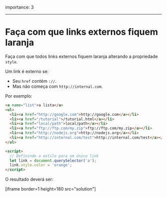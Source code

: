 importance: 3

---

# Faça com que links externos fiquem laranja

Faça com que todos links externos fiquem laranja alterando a propriedade `style`.

Um link é externo se:
- Seu `href` contém `://`.
- Mas não começa com `http://internal.com`.

Por exemplo:

```html run
<a name="list">a lista</a>
<ul>
  <li><a href="http://google.com">http://google.com</a></li>
  <li><a href="/tutorial">/tutorial.html</a></li>
  <li><a href="local/path">local/path</a></li>
  <li><a href="ftp://ftp.com/my.zip">ftp://ftp.com/my.zip</a></li>
  <li><a href="http://nodejs.org">http://nodejs.org</a></li>
  <li><a href="http://internal.com/test">http://internal.com/test</a></li>
</ul>

<script>
  // Definindo o estilo para um único link
  let link = document.querySelector('a');
  link.style.color = 'orange';
</script>
```

O resultado deverá ser:

[iframe border=1 height=180 src="solution"]
